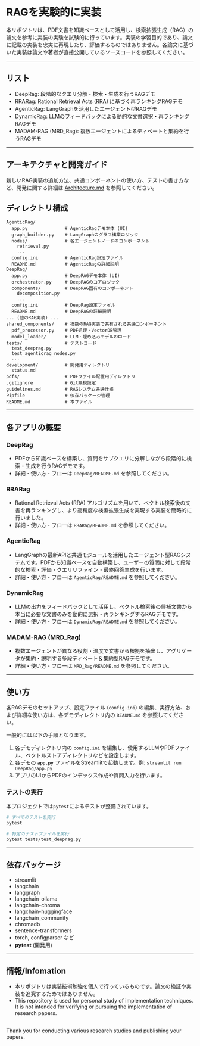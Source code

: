 # RAGを実験的に実装

本リポジトリは、PDF文書を知識ベースとして活用し、検索拡張生成（RAG）の論文を参考に実装の実験を試験的に行っています。実装の学習目的であり、論文に記載の実装を忠実に再現したり、評価するものではありません。各論文に基づいた実装は論文や著者が直接公開しているソースコードを参照してください。

---

## リスト

- DeepRag: 段階的なクエリ分解・検索・生成を行うRAGデモ
- RRARag: Rational Retrieval Acts (RRA) に基づく再ランキングRAGデモ
- AgenticRag: LangGraphを活用したエージェント型RAGデモ
- DynamicRag: LLMのフィードバックによる動的な文書選択・再ランキングRAGデモ
- MADAM-RAG (MRD_Rag): 複数エージェントによるディベートと集約を行うRAGデモ

---

## アーキテクチャと開発ガイド

新しいRAG実装の追加方法、共通コンポーネントの使い方、テストの書き方など、開発に関する詳細は [Architecture.md](Architecture.md) を参照してください。

## ディレクトリ構成

```
AgenticRag/
  app.py              # AgenticRagデモ本体 (UI)
  graph_builder.py    # LangGraphのグラフ構築ロジック
  nodes/              # 各エージェントノードのコンポーネント
    retrieval.py
    ...
  config.ini          # AgenticRag設定ファイル
  README.md           # AgenticRagの詳細説明
DeepRag/
  app.py              # DeepRAGデモ本体 (UI)
  orchestrator.py     # DeepRAGのコアロジック
  components/         # DeepRAG固有のコンポーネント
    decomposition.py
    ...
  config.ini          # DeepRag設定ファイル
  README.md           # DeepRAGの詳細説明
... (他のRAG実装) ...
shared_components/    # 複数のRAG実装で共有される共通コンポーネント
  pdf_processor.py    # PDF処理・VectorDB管理
  model_loader/       # LLM・埋め込みモデルのロード
tests/                # テストコード
  test_deeprag.py
  test_agenticrag_nodes.py
  ...
development/          # 開発用ディレクトリ
  status.md
pdfs/                 # PDFファイル配置用ディレクトリ
.gitignore            # Git無視設定
guidelines.md         # RAGシステム共通仕様
Pipfile               # 依存パッケージ管理
README.md             # 本ファイル
```

---

## 各アプリの概要

### DeepRag
- PDFから知識ベースを構築し、質問をサブクエリに分解しながら段階的に検索・生成を行うRAGデモです。
- 詳細・使い方・フローは `DeepRag/README.md` を参照してください。

### RRARag
- Rational Retrieval Acts (RRA) アルゴリズムを用いて、ベクトル検索後の文書を再ランキングし、より高精度な検索拡張生成を実現する実装を簡略的に行いました。
- 詳細・使い方・フローは `RRARag/README.md` を参照してください。

### AgenticRag
- LangGraphの最新APIと共通モジュールを活用したエージェント型RAGシステムです。PDFから知識ベースを自動構築し、ユーザーの質問に対して段階的な検索・評価・クエリリファイン・最終回答生成を行います。
- 詳細・使い方・フローは `AgenticRag/README.md` を参照してください。

### DynamicRag
- LLMの出力をフィードバックとして活用し、ベクトル検索後の候補文書から本当に必要な文書のみを動的に選択・再ランキングするRAGデモです。
- 詳細・使い方・フローは `DynamicRag/README.md` を参照してください。

### MADAM-RAG (MRD_Rag)
- 複数エージェントが異なる役割・温度で文書から根拠を抽出し、アグリゲータが集約・説明する多段ディベート＆集約型RAGデモです。
- 詳細・使い方・フローは `MRD_Rag/README.md` を参照してください。

---

## 使い方

各RAGデモのセットアップ、設定ファイル (`config.ini`) の編集、実行方法、および詳細な使い方は、各デモディレクトリ内の `README.md` を参照してください。

一般的には以下の手順となります。

1. 各デモディレクトリ内の `config.ini` を編集し、使用するLLMやPDFファイル、ベクトルストアディレクトリなどを設定します。
2. 各デモの **`app.py`** ファイルをStreamlitで起動します。例: `streamlit run DeepRag/app.py`
3. アプリのUIからPDFのインデックス作成や質問入力を行います。

### テストの実行

本プロジェクトでは`pytest`によるテストが整備されています。

```bash
# すべてのテストを実行
pytest

# 特定のテストファイルを実行
pytest tests/test_deeprag.py
```

---

## 依存パッケージ
- streamlit
- langchain
- langgraph
- langchain-ollama
- langchain-chroma
- langchain-huggingface
- langchain_community
- chromadb
- sentence-transformers
- torch, configparser など
- **pytest** (開発用)

---

## 情報/Infomation
- 本リポジトリは実装技術勉強を個人で行っているものです。論文の検証や実装を追究するためではありません。
- This repository is used for personal study of implementation techniques. It is not intended for verifying or pursuing the implementation of research papers.

##
Thank you for conducting various research studies and publishing your papers.
